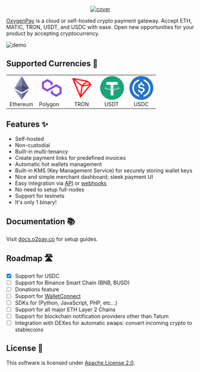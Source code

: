 <p align="center">
  <a href="https://o2pay.co">
    <img src="./.github/static/cover.svg" height="200" alt="cover">
  </a>
</p>

[OxygenPay](https://o2pay.co) is a cloud or self-hosted crypto payment gateway.
Accept ETH, MATIC, TRON, USDT, and USDC with ease. Open new opportunities for your product by accepting cryptocurrency.

<img src="./.github/static/demo.jpg" alt="demo">

## Supported Currencies 🔗

<table>
    <tr>
        <td align="center">
            <img src="./ui-dashboard/src/assets/icons/crypto/eth.svg" height="64" alt="eth">
            <div>Ethereum</div>
        </td>
        <td>
            <img src="./ui-dashboard/src/assets/icons/crypto/matic.svg" height="64" alt="matic">
            <div>Polygon</div>
        </td>
        <td align="center">
            <img src="./ui-dashboard/src/assets/icons/crypto/tron.svg" height="64" alt="tron">
            <div>TRON</div>
        </td>
        <td align="center">
            <img src="./ui-dashboard/src/assets/icons/crypto/usdt.svg" height="64" alt="usdt">
            <div>USDT</div>
        </td>
        <td align="center">
            <img src="./ui-dashboard/src/assets/icons/crypto/usdc.svg" height="64" alt="usdc">
            <div>USDC</div>
        </td>
    </tr>
</table>

## Features ✨

- Self-hosted
- Non-custodial
- Built-in multi-tenancy
- Create payment links for predefined invoices
- Automatic hot wallets management
- Built-in KMS (Key Management Service) for securely storing wallet keys
- Nice and simple merchant dashboard; sleek payment UI
- Easy integration via [API](https://docs.o2pay.co/specs/merchant/v1/) or [webhooks](https://docs.o2pay.co/webhooks)
- No need to setup full-nodes
- Support for testnets
- It's only 1 binary!

## Documentation 📚

Visit [docs.o2pay.co](https://docs.o2pay.co) for setup guides.

## Roadmap 🛣️

- [x] Support for USDC
- [ ] Support for Binance Smart Chain (BNB, BUSD)
- [ ] Donations feature
- [ ] Support for [WalletConnect](https://walletconnect.com/)
- [ ] SDKs for (Python, JavaScript, PHP, etc...)
- [ ] Support for all major ETH Layer 2 Chains
- [ ] Support for blockchain notification providers other than Tatum
- [ ] Integration with DEXes for automatic swaps: convert incoming crypto to stablecoins

## License 📑

This software is licensed under [Apache License 2.0](./LICENSE).